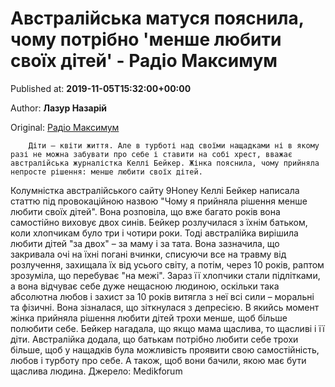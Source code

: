 
# Австралійська матуся пояснила, чому потрібно 'менше любити своїх дітей' - Радіо Максимум

Published at: **2019-11-05T15:32:00+00:00**

Author: **Лазур Назарій**

Original: [Радіо Максимум](https://maximum.fm/avstralijska-matusya-poyasnila-chomu-potribno-menshe-lyubiti-svoyih-ditej_n169099)


        Діти – квіти життя. Але в турботі над своїми нащадками ні в якому разі не можна забувати про себе і ставити на собі хрест, вважає австралійська журналістка Келлі Бейкер. Жінка пояснила, чому прийняла непросте рішення: менше любити своїх дітей.
      
Колумністка австралійського сайту 9Honey Келлі Бейкер написала статтю під провокаційною назвою "Чому я прийняла рішення менше любити своїх дітей".
Вона розповіла, що вже багато років вона самостійно виховує двох синів. Бейкер розлучилася з їхнім батьком, коли хлопчикам було три і чотири роки. Тоді австралійка вирішила любити дітей "за двох" – за маму і за тата. Вона зазначила, що закривала очі на їхні погані вчинки, списуючи все на травму від розлучення, захищала їх від усього світу, а потім, через 10 років, раптом зрозуміла, що перебуває "на межі".
Зараз її хлопчики стали підлітками, а вона відчуває себе дуже нещасною людиною, оскільки така абсолютна любов і захист за 10 років витягла з неї всі сили – моральні та фізичні.
Вона зізналася, що зіткнулася з депресією. В якийсь момент жінка прийняла рішення любити дітей трохи менше, щоб більше полюбити себе. Бейкер нагадала, що якщо мама щаслива, то щасливі і її діти.
Австралійка додала, що батькам потрібно любити себе трохи більше, щоб у нащадків була можливість проявити свою самостійність, любов і турботу про себе. А також, щоб вони бачили, якою має бути щаслива людина.
Джерело: Medikforum
